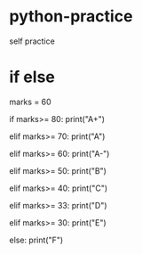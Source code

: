 # python-practice
self practice

# if else

marks = 60

if marks>= 80:
    print("A+")

elif marks>= 70:
    print("A")

elif marks>= 60:
    print("A-")

elif marks>= 50:
    print("B")

elif marks>= 40:
    print("C")

elif marks>= 33:
    print("D")

elif marks>= 30:
    print("E")

else:
    print("F")
